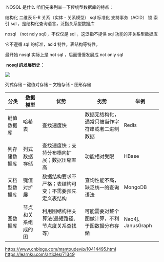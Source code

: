  NOSQL 是什么
咱们先来列举一下传统型数据库的特点：

结构化
二维表
E-R 关系（实体 - 关系模型）
sql 标准化
支持事务（ACID）
锁
索引
sql ，是结构化查询语言，泛指关系型数据库

nosql （not noly sql），不仅仅是 sql ，这泛指不提供 sql 功能的非关系型数据库

它不遵循 sql 的标准，acid 特性，表结构等特性。

最开始 nosql 实际上是 not sql ，后面慢慢发展成 not only sql



 **nosql 的发展历史：**

![](https://cdn.learnku.com/uploads/images/202209/02/77882/HoOekmBGif.png!large)

列式存储 – 键值对存储 – 文档存储 – 图形存储

<table>
<thead>
<tr>
<th>分类</th>
<th>数据模型</th>
<th>优势</th>
<th>劣势</th>
<th>举例</th>
</tr>
</thead>
<tbody>
<tr>
<td>键值数据库</td>
<td>哈希表</td>
<td>查找速度快</td>
<td>数据无结构化，通常只被当作字符串或者二进制数据</td>
<td>Redis</td>
</tr>
<tr>
<td>列存储数据库</td>
<td>列式数据存储</td>
<td>查找速度快；支持分布横向扩展；数据压缩率高</td>
<td>功能相对受限</td>
<td>HBase</td>
</tr>
<tr>
<td>文档型数据库</td>
<td>键值对扩展</td>
<td>数据结构要求不严格；表结构可变；不需要预先定义表结构</td>
<td>查询性能不高，缺乏统一的查询语法</td>
<td>MongoDB</td>
</tr>
<tr>
<td>图数据库</td>
<td>节点和关系组成的图</td>
<td>利用图结构相关算法(最短路径、节点度关系查找等)</td>
<td>可能需要对整个图做计算，不利于图数据分布存储</td>
<td>Neo4j、JanusGraph</td>
</tr>
</tbody>
</table>


https://www.cnblogs.com/mantoudev/p/10414495.html
https://learnku.com/articles/71349